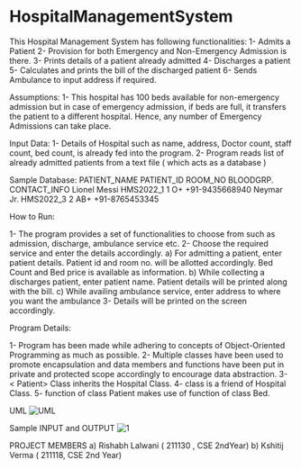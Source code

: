 # HospitalManagementSystem
This Hospital Management System has following functionalities:
1- Admits a Patient
2- Provision for both Emergency and Non-Emergency Admission is there.
3- Prints details of a patient already admitted
4- Discharges a patient
5- Calculates and prints the bill of the discharged patient
6- Sends Ambulance to input address if required.

Assumptions:
1- This hospital has 100 beds available for non-emergency admission but in case of emergency admission, if beds are full, it transfers the patient to a different hospital. Hence, any number of Emergency Admissions can take place.

Input Data:
1- Details of Hospital such as name, address, Doctor count, staff count, bed count,  is already fed into the program.
2- Program reads list of already admitted patients from a text file ( which acts as a database )

Sample Database:
PATIENT_NAME             PATIENT_ID        ROOM_NO                BLOODGRP.                CONTACT_INFO 
Lionel Messi             HMS2022_1            1                      O+                   +91-9435668940 
Neymar Jr.               HMS2022_3            2                      AB+                  +91-8765453345

How to Run:

1- The program provides a set of functionalities to choose from such as admission, discharge, ambulance service etc.
2- Choose the required service and enter the details accordingly.
     a) For admitting a patient, enter patient details. Patient id and room no. will be allotted accordingly.
         Bed Count and Bed price is available as information.
     b) While collecting a discharges patient, enter patient name. Patient details will be printed along with the bill.
     c)  While availing ambulance service, enter address to where you want the ambulance
3- Details will be printed on the screen accordingly.

Program Details:

1- Program has been made while adhering to concepts of Object-Oriented Programming as much as possible.
2- Multiple classes have been used to promote encapsulation and data members and functions have been put in private and       protected scope accordingly to encourage data abstraction.
3- < Patient> Class inherits the Hospital Class.
4- <AvailService> class is a friend of Hospital Class.
5-  <admitPatient> function of class Patient makes use of <bedcount> function of class Bed.

UML
![UML](https://user-images.githubusercontent.com/98077136/206532717-aca1a227-c75c-4d57-bbab-03c22249a120.jpeg)


Sample INPUT and OUTPUT 
![1](https://user-images.githubusercontent.com/98077136/206532850-75aa6960-b002-472b-9994-677ab5b28866.png)



PROJECT MEMBERS
a) Rishabh Lalwani ( 211130 , CSE 2ndYear)
b) Kshitij Verma   ( 211118, CSE 2nd Year) 

